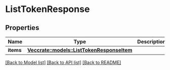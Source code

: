 # ListTokenResponse

## Properties

Name | Type | Description | Notes
------------ | ------------- | ------------- | -------------
**items** | [**Vec<crate::models::ListTokenResponseItem>**](ListTokenResponseItem.md) |  | 

[[Back to Model list]](../README.md#documentation-for-models) [[Back to API list]](../README.md#documentation-for-api-endpoints) [[Back to README]](../README.md)


